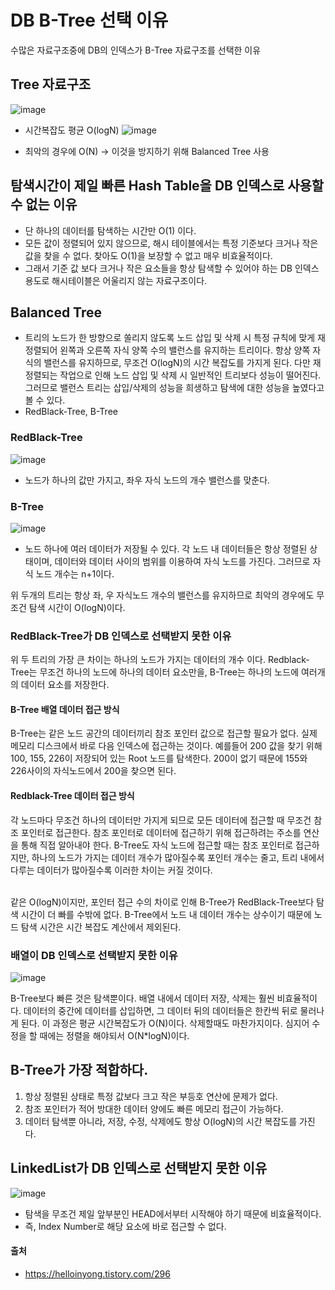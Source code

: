 # DB B-Tree 선택 이유

수많은 자료구조중에 DB의 인덱스가 B-Tree 자료구조를 선택한 이유

## Tree 자료구조
![image](https://user-images.githubusercontent.com/89785501/185393084-943f15a4-6242-481c-9109-0bac968756e1.png)

- 시간복잡도 평균 O(logN)
![image](https://user-images.githubusercontent.com/89785501/185393097-39f19396-4095-46d3-a0fe-0da38cb7830c.png)

- 최악의 경우에 O(N) -> 이것을 방지하기 위해 Balanced Tree 사용

## 탐색시간이 제일 빠른 Hash Table을 DB 인덱스로 사용할 수 없는 이유

- 단 하나의 데이터를 탐색하는 시간만 O(1) 이다.
- 모든 값이 정렬되어 있지 않으므로, 해시 테이블에서는 특정 기준보다 크거나 작은 값을 찾을 수 없다. 찾아도 O(1)을 보장할 수 없고 매우 비효율적이다.
- 그래서 기준 값 보다 크거나 작은 요소들을 항상 탐색할 수 있어야 하는 DB 인덱스 용도로 해시테이블은 어울리지 않는 자료구조이다.

## Balanced Tree

- 트리의 노드가 한 방향으로 쏠리지 않도록 노드 삽입 및 삭제 시 특정 규칙에 맞게 재 정렬되어 왼쪽과 오른쪽 자식 양쪽 수의 밸런스를 유지하는 트리이다. 항상 양쪽 자식의 밸런스를 유지하므로, 무조건 O(logN)의 시간 복잡도를 가지게 된다. 다만 재정렬되는 작업으로 인해 노드 삽입 및 삭제 시 일반적인 트리보다 성능이 떨어진다. 그러므로 밸런스 트리는 삽입/삭제의 성능을 희생하고 탐색에 대한 성능을 높였다고 볼 수 있다.
- RedBlack-Tree, B-Tree

### RedBlack-Tree
![image](https://user-images.githubusercontent.com/89785501/185393147-69fdb045-0944-4286-94dc-0553a34c06b1.png)

- 노드가 하나의 값만 가지고, 좌우 자식 노드의 개수 밸런스를 맞춘다.

### B-Tree
![image](https://user-images.githubusercontent.com/89785501/185393152-6c14a45a-4ce7-4e84-8f3d-924f1c0ca26d.png)

- 노드 하나에 여러 데이터가 저장될 수 있다. 각 노드 내 데이터들은 항상 정렬된 상태이며, 데이터와 데이터 사이의 범위를 이용하여 자식 노드를 가진다. 그러므로 자식 노드 개수는 n+1이다.

위 두개의 트리는 항상 좌, 우 자식노드 개수의 밸런스를 유지하므로 최악의 경우에도 무조건 탐색 시간이 O(logN)이다.

### RedBlack-Tree가 DB 인덱스로 선택받지 못한 이유

위 두 트리의 가장 큰 차이는 하나의 노드가 가지는 데이터의 개수 이다.
Redblack-Tree는 무조건 하나의 노드에 하나의 데이터 요소만을, B-Tree는 하나의 노드에 여러개의 데이터 요소를 저장한다.

#### B-Tree 배열 데이터 접근 방식

B-Tree는 같은 노드 공간의 데이터끼리 참조 포인터 값으로 접근할 필요가 없다.
실제 메모리 디스크에서 바로 다음 인덱스에 접근하는 것이다.
예를들어 200 값을 찾기 위해 100, 155, 226이 저장되어 있는 Root 노드를 탐색한다. 200이 없기 때문에 155와 226사이의 자식노드에서 200을 찾으면 된다.

#### Redblack-Tree 데이터 접근 방식

각 노드마다 무조건 하나의 데이터만 가지게 되므로 모든 데이터에 접근할 때 무조건 참조 포인터로 접근한다.
참조 포인터로 데이터에 접근하기 위해 접근하려는 주소를 연산을 통해 직접 알아내야 한다. B-Tree도 자식 노드에 접근할 때는 참조 포인터로 접근하지만, 하나의 노드가 가지는 데이터 개수가 많아질수록 포인터 개수는 줄고, 트리 내에서 다루는 데이터가 많아질수록 이러한 차이는 커질 것이다.

<br>
같은 O(logN)이지만, 포인터 접근 수의 차이로 인해 B-Tree가 RedBlack-Tree보다 탐색 시간이 더 빠를 수밖에 없다.
B-Tree에서 노드 내 데이터 개수는 상수이기 때문에 노드 탐색 시간은 시간 복잡도 계산에서 제외된다.

### 배열이 DB 인덱스로 선택받지 못한 이유
![image](https://user-images.githubusercontent.com/89785501/185393203-f2958b90-1d65-40bd-9f1c-6c7d82ee117d.png)

B-Tree보다 빠른 것은 탐색뿐이다.
배열 내에서 데이터 저장, 삭제는 훨씬 비효율적이다.
데이터의 중간에 데이터를 삽입하면, 그 데이터 뒤의 데이터들은 한칸씩 뒤로 물러나게 된다. 이 과정은 평균 시간복잡도가 O(N)이다. 삭제할때도 마찬가지이다. 심지어 수정을 할 때에는 정렬을 해야되서 O(N\*logN)이다.

## B-Tree가 가장 적합하다.

1. 항상 정렬된 상태로 특정 값보다 크고 작은 부등호 연산에 문제가 없다.
2. 참조 포인터가 적어 방대한 데이터 양에도 빠른 메모리 접근이 가능하다.
3. 데이터 탐색뿐 아니라, 저장, 수정, 삭제에도 항상 O(logN)의 시간 복잡도를 가진다.

## LinkedList가 DB 인덱스로 선택받지 못한 이유
![image](https://user-images.githubusercontent.com/89785501/185393227-4f169a4c-65fd-4351-9e22-cd9712f777bb.png)

- 탐색을 무조건 제일 앞부분인 HEAD에서부터 시작해야 하기 때문에 비효율적이다.
- 즉, Index Number로 해당 요소에 바로 접근할 수 없다.

#### 출처

- https://helloinyong.tistory.com/296
